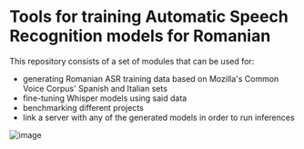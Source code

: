 # Tools for training Automatic Speech Recognition models for Romanian

This repository consists of a set of modules that can be used for:  
 - generating Romanian ASR training data based on Mozilla's Common Voice Corpus' Spanish and Italian sets  
 - fine-tuning Whisper models using said data  
 - benchmarking different projects  
 - link a server with any of the generated models in order to run inferences
  
  
  
![image](https://github.com/user-attachments/assets/aad11343-4205-495c-b900-74b12664331e)
